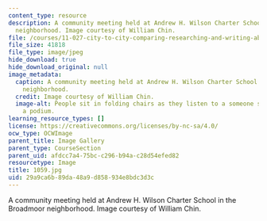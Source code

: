 ```yaml
---
content_type: resource
description: A community meeting held at Andrew H. Wilson Charter School in the Broadmoor
  neighborhood. Image courtesy of William Chin.
file: /courses/11-027-city-to-city-comparing-researching-and-writing-about-cities-new-orleans-spring-2011/29a9ca6b89da48a9d858934e8bdc3d3c_1059.jpg
file_size: 41818
file_type: image/jpeg
hide_download: true
hide_download_original: null
image_metadata:
  caption: A community meeting held at Andrew H. Wilson Charter School in the Broadmoor
    neighborhood.
  credit: Image courtesy of William Chin.
  image-alt: People sit in folding chairs as they listen to a someone speaking at
    a podium.
learning_resource_types: []
license: https://creativecommons.org/licenses/by-nc-sa/4.0/
ocw_type: OCWImage
parent_title: Image Gallery
parent_type: CourseSection
parent_uid: afdcc7a4-75bc-c296-b94a-c28d54efed82
resourcetype: Image
title: 1059.jpg
uid: 29a9ca6b-89da-48a9-d858-934e8bdc3d3c
---
```

A community meeting held at Andrew H. Wilson Charter School in the Broadmoor neighborhood. Image courtesy of William Chin.